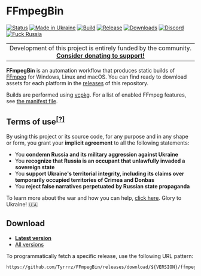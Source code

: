 # FFmpegBin

[![Status](https://img.shields.io/badge/status-maintenance-ffd700.svg)](https://github.com/Tyrrrz/.github/blob/master/docs/project-status.md)
[![Made in Ukraine](https://img.shields.io/badge/made_in-ukraine-ffd700.svg?labelColor=0057b7)](https://tyrrrz.me/ukraine)
[![Build](https://img.shields.io/github/actions/workflow/status/Tyrrrz/FFmpegBin/main.yml?branch=master)](https://github.com/Tyrrrz/FFmpegBin/actions)
[![Release](https://img.shields.io/github/release/Tyrrrz/FFmpegBin.svg)](https://github.com/Tyrrrz/FFmpegBin/releases)
[![Downloads](https://img.shields.io/github/downloads/Tyrrrz/FFmpegBin/total.svg)](https://github.com/Tyrrrz/FFmpegBin/releases)
[![Discord](https://img.shields.io/discord/869237470565392384?label=discord)](https://discord.gg/2SUWKFnHSm)
[![Fuck Russia](https://img.shields.io/badge/fuck-russia-e4181c.svg?labelColor=000000)](https://twitter.com/tyrrrz/status/1495972128977571848)

<table>
    <tr>
        <td width="99999" align="center">Development of this project is entirely funded by the community. <b><a href="https://tyrrrz.me/donate">Consider donating to support!</a></b></td>
    </tr>
</table>

**FFmpegBin** is an automation workflow that produces static builds of [FFmpeg](https://ffmpeg.org) for Windows, Linux and macOS.
You can find ready to download assets for each platform in the [releases](https://github.com/Tyrrrz/FFmpegBin/releases) of this repository.

Builds are performed using [vcpkg](https://github.com/microsoft/vcpkg).
For a list of enabled FFmpeg features, see [the manifest file](vcpkg.json).

## Terms of use<sup>[[?]](https://github.com/Tyrrrz/.github/blob/master/docs/why-so-political.md)</sup>

By using this project or its source code, for any purpose and in any shape or form, you grant your **implicit agreement** to all the following statements:

- You **condemn Russia and its military aggression against Ukraine**
- You **recognize that Russia is an occupant that unlawfully invaded a sovereign state**
- You **support Ukraine's territorial integrity, including its claims over temporarily occupied territories of Crimea and Donbas**
- You **reject false narratives perpetuated by Russian state propaganda**

To learn more about the war and how you can help, [click here](https://tyrrrz.me/ukraine). Glory to Ukraine! 🇺🇦

## Download

- **[Latest version](https://github.com/Tyrrrz/FFmpegBin/releases/latest)**
- [All versions](https://github.com/Tyrrrz/FFmpegBin/releases)

To programmatically fetch a specific release, use the following URL pattern:

```
https://github.com/Tyrrrz/FFmpegBin/releases/download/${VERSION}/ffmpeg-${OS}-${ARCH}.zip
```
